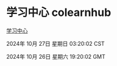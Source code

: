 # 学习中心 colearnhub
[学习中心](http://219.139.197.74:56308/colearnhub/)

2024年 10月 27日 星期日 03:20:02 CST

2024年 10月 26日 星期六 19:20:02 GMT
